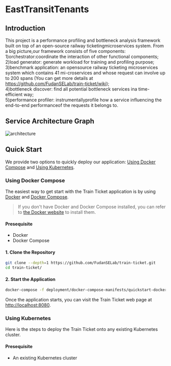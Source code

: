 # EastTransitTenants

## Introduction
This project is a performance profiling and bottleneck analysis framework built on top of an open-source railway ticketingmicroservices system. From a big picture,our framework consists of five components:<br />
1)orchestrator:coordinate the interaction of other functional components;<br />
2)load generator: generate workload for training and profiling purpose;<br />
3)benchmark application:  an opensource railway ticketing microservices system which contains 41 mi-croservices and whose request can involve up to 200 spans (You can get more details at https://github.com/FudanSELab/train-ticket/wiki);<br /> 
4)bottleneck discover: find all potential bottleneck services ina time-efficient way;<br />
5)performance profiler: instrumentallyprofile how a service influencing the end-to-end performanceof the requests it belongs to.

## Service Architecture Graph
![architecture](./image/architecture.png)

## Quick Start
We provide two options to quickly deploy our application: [Using Docker Compose](#Using-Docker-Compose) and [Using Kubernetes](#Using-Kubernetes).

### Using Docker Compose
The easiest way to get start with the Train Ticket application is by using [Docker](https://www.docker.com/) and [Docker Compose](https://docs.docker.com/compose/).

> If you don't have Docker and Docker Compose installed, you can refer to [the Docker website](https://www.docker.com/) to install them.

#### Presequisite
* Docker
* Docker Compose

#### 1. Clone the Repository
```bash
git clone --depth=1 https://github.com/FudanSELab/train-ticket.git
cd train-ticket/
```

#### 2. Start the Application
```bash
docker-compose -f deployment/docker-compose-manifests/quickstart-docker-compose.yml up
```
Once the application starts, you can visit the Train Ticket web page at [http://localhost:8080](http://localhost:8080).

### Using Kubernetes
Here is the steps to deploy the Train Ticket onto any existing Kubernetes cluster.

#### Presequisite
* An existing Kubernetes cluster

```



